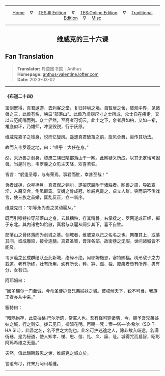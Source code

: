 
---

<!-- Jekyll Page Links -->

<center>
<a href="../../../../../../index.html">Home</a>
&emsp;&nabla;&emsp;
<a href="../../../../../index-tes3.html">TES:III Edition</a>
&emsp;&nabla;&emsp;
<a href="../../../../../index-teso.html">TES:Online Edition</a>
&emsp;&nabla;&emsp;
<a href="../../../../../index-traditional.html">Traditional Edition</a>
&emsp;&nabla;&emsp;
<a href="../../../../../index-misc.html">Misc</a>
</center>

<!-- Markdown Body Below: -->

---

<center>
<h2><span style="font-family:SimSun">维威克的三十六课</span></h2>
</center>

## Fan Translation

> __Translator:__ 丹莫图书馆丨Anthus\
> __Homepage:__ [anthus-valentine.lofter.com][1]\
> __Date:__ 2023-03-02

[1]: https://anthus-valentine.lofter.com/post/3153c072_2b86e74f3

---

#### 《布道二十四》

宝剑既得，真君遨游，去刺客之堂，复归非境之境。自暂居之舍，彼观中界，见诸兽之三，此兽有名，唤曰“部落山”。此兽乃规矩尺寸之士所成，众士自在疾走，又以典范间隔而列。众士俨然，至高者可切云，此士之下，余者展如柏，又如一裙，裙底似环，乃雄师，冲坚毁锐，行于灰原。

维威克嘉子之锥身，悦而忆旋风。遥想真君破茧之前，旋风合舞，尝传其功法。

故而入韦罗羲之地，曰：“嗟乎！大任在身。”

然，未近兽之剑身，黎庶三族已陷部落山于一网。此网疑义所成，以其无定恰可困兽。当是时也，韦罗羲之众见主天降，欢喜若狂。

皆言：“躬逢圣尊，与有荣焉。事君而胜，幸甚至哉！”

勇者蜂拥，众星捧月，真君观之莞尔，遂招庆魔附于诸胜者。网兽之周，导欲宣淫，人魔交合，倒凤颠鸾。交媾之骨成冠，维威克戴之，卓立人群。笑而语不传戏言，使三族之首婚，匡乱反正，立一新序。

维威克曰：“尔等永为吾之灵动扈从。”

既而引穆特拉穿部落山之身，去其糟粕，存其精骨。右掌抚之，罗网遂成正经，掷于东北。其内诸物如饴散，真君与众扈从阔步其下，喜不自胜。

部落山之骨终落而为剑城之基。剑城者，维威克以己之名名之也。网覆其上，或落其间，或成雕梁，接骨连髓。真君圣智，膏泽各部，故街巷之无暇，世间诸城皆不能及。

韦罗羲之民成群结队至此新城，络绎不绝。阿耶姆施恩，塞特赐福。树形敌子之力载道，老有所终，壮有所用，幼有所长，矜、寡、孤、独、废疾者皆有所养，男有分，女有归。

阿耶姆曰：

“因多瑞尔一门至诚，今命圣徒护吾兄弟姊妹之城。彼权倾天下，锐不可当，我族王者亦从中来。”

塞特曰：

“暗隅尚存，此莫拉格·巴尔所遗，常窘人也。吾有径可穿诸隅，今，赐予吾兄弟姊妹之城，行之则安。拨云见日，柳暗花明。再赐一咒：索—塔—哈·希尔（SO-T-HA SIL），此吾之名，名不世之大能也。此名可护迷途之人，除非故入歧途。名满街巷，是为秘道，使人知孝、悌、忠、信、礼、义、廉、耻。城得咒而启智，昭彰阿玛希维之无量。”

夫然，值此瑞斯戴恩之世，维威克之城立矣。

言语有尽，终末乃阿玛希维。

---
